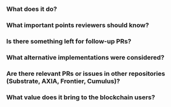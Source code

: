 ### What does it do?

### What important points reviewers should know?

### Is there something left for follow-up PRs?

### What alternative implementations were considered?

### Are there relevant PRs or issues in other repositories (Substrate, AXIA, Frontier, Cumulus)?

### What value does it bring to the blockchain users?
